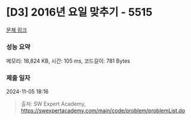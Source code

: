 # [D3] 2016년 요일 맞추기 - 5515 

[문제 링크](https://swexpertacademy.com/main/code/problem/problemDetail.do?contestProbId=AWWOwecaFrIDFAV4) 

### 성능 요약

메모리: 18,824 KB, 시간: 105 ms, 코드길이: 781 Bytes

### 제출 일자

2024-11-05 18:16



> 출처: SW Expert Academy, https://swexpertacademy.com/main/code/problem/problemList.do